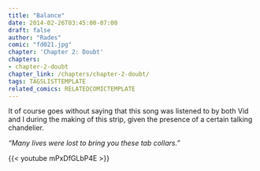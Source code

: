 ```yaml
---
title: "Balance"
date: 2014-02-26T03:45:00-07:00
draft: false
author: "Rades"
comic: "fd021.jpg"
chapter: 'Chapter 2: Doubt'
chapters:
- chapter-2-doubt
chapter_link: /chapters/chapter-2-doubt/
tags: TAGSLISTTEMPLATE
related_comics: RELATEDCOMICTEMPLATE
---
```


It of course goes without saying that this song was listened to by both Vid and I during the making of this strip, given the presence of a certain talking chandelier.


*“Many lives were lost to bring you these tab collars.”*


{{< youtube mPxDfGLbP4E >}}

